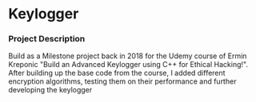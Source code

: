# Keylogger

### Project Description ###
Build as a Milestone project back in 2018 for the Udemy course of Ermin Kreponic "Build an Advanced Keylogger using C++ for Ethical Hacking!".
After building up the base code from the course, I added different encryption algorithms, testing them on their performance and further developing
the keylogger
